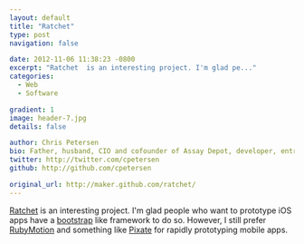 ```yaml
---
layout: default
title: "Ratchet"
type: post
navigation: false

date: 2012-11-06 11:38:23 -0800
excerpt: "Ratchet  is an interesting project. I'm glad pe..."
categories:
  - Web
  - Software

gradient: 1
image: header-7.jpg
details: false

author: Chris Petersen
bio: Father, husband, CIO and cofounder of Assay Depot, developer, entrepreneur and technologist.
twitter: http://twitter.com/cpetersen
github: http://github.com/cpetersen

original_url: http://maker.github.com/ratchet/
---
```



 [Ratchet](http://maker.github.com/ratchet/)  is an interesting project. I'm glad people who want to prototype iOS apps have a  [bootstrap](http://twitter.github.com/bootstrap/)  like framework to do so. However, I still prefer  [RubyMotion](http://www.rubymotion.com)  and something like  [Pixate](http://www.pixate.com)  for rapidly prototyping mobile apps.
